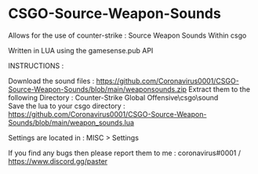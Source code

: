 # CSGO-Source-Weapon-Sounds
 Allows for the use of counter-strike : Source Weapon Sounds Within csgo
 
 Written in LUA using the gamesense.pub API

INSTRUCTIONS :

Download the sound files : https://github.com/Coronavirus0001/CSGO-Source-Weapon-Sounds/blob/main/weaponsounds.zip
Extract them to the following Directory : Counter-Strike Global Offensive\csgo\sound\
Save the lua to your csgo directory : https://github.com/Coronavirus0001/CSGO-Source-Weapon-Sounds/blob/main/weapon_sounds.lua

Settings are located in : MISC > Settings

If you find any bugs then please report them to me : coronavirus#0001 / https://www.discord.gg/paster